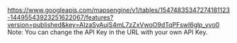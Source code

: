 https://www.googleapis.com/mapsengine/v1/tables/15474835347274181123-14495543923251622067/features?version=published&key=AIzaSyAujS4mL7zZxVwoO9dTqPFswl6glp_yvo0  
Note: You can change the API Key in the URL with your own API Key.